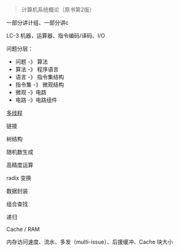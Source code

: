 > 计算机系统概论（原书第2版）



一部分讲计组、一部分讲c  

LC-3 机器，运算器、指令编码/译码、I/O  



问题分层：

- 问题 -》 算法  
- 算法 -》 程序语言  
- 语言 -》 指令集结构  
- 指令集 -》 微观结构  
- 微观 -》电路  
- 电路 -》电路组件  



[多线程](multi-thread.md)  



链接   

树结构  

随机数生成  

高精度运算  

radix 变换  

数据封装  

组合查找  

递归  



Cache / RAM  

内存访问速度、流水、多发（multi-issue）、后援缓冲、Cache 块大小  

